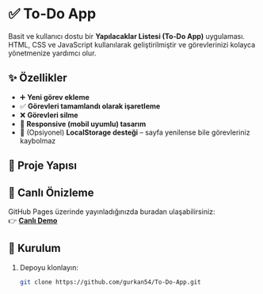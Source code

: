 # ✅ To‑Do App

Basit ve kullanıcı dostu bir **Yapılacaklar Listesi (To‑Do App)** uygulaması.  
HTML, CSS ve JavaScript kullanılarak geliştirilmiştir ve görevlerinizi kolayca yönetmenize yardımcı olur.

## ✨ Özellikler
- ➕ **Yeni görev ekleme**
- ✅ **Görevleri tamamlandı olarak işaretleme**
- ❌ **Görevleri silme**
- 📱 **Responsive (mobil uyumlu) tasarım**
- 💾 (Opsiyonel) **LocalStorage desteği** – sayfa yenilense bile görevleriniz kaybolmaz

## 📂 Proje Yapısı

## 🚀 Canlı Önizleme
GitHub Pages üzerinde yayınladığınızda buradan ulaşabilirsiniz:  
👉 [**Canlı Demo**](https://gurkan54.github.io/To-Do-App/) 

## 🔧 Kurulum
1. Depoyu klonlayın:
   ```bash
   git clone https://github.com/gurkan54/To-Do-App.git
